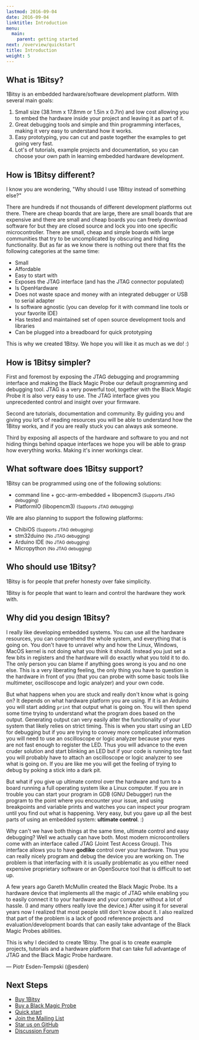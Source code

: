 ```yaml
---
lastmod: 2016-09-04
date: 2016-09-04
linktitle: Introduction
menu:
  main:
    parent: getting started
next: /overview/quickstart
title: Introduction
weight: 5
---
```


## What is 1Bitsy?

1Bitsy is an embedded hardware/software development platform. With several main goals:

1. Small size (38.1mm x 17.8mm or 1.5in x 0.7in) and low cost allowing you to embed the hardware inside your project and leaving it as part of it.
2. Great debugging tools and simple and thin programming interfaces, making it very easy to understand how it works.
3. Easy prototyping, you can cut and paste together the examples to get going very fast.
4. Lot's of tutorials, example projects and documentation, so you can choose your own path in learning embedded hardware development.

## How is 1Bitsy different?

I know you are wondering, "Why should I use 1Bitsy instead of
something else?"

There are hundreds if not thousands of different development platforms out there.
There are cheap boards that are large, there are small boards that are
expensive and there are small and cheap boards you can freely download software for but they are closed source and lock you into one specific microcontroller. There are small, cheap and simple boards with large communities that try to be uncomplicated by
obscuring and hiding functionality. But as far as we know there is nothing out
there that fits the following categories at the same time:

* Small
* Affordable
* Easy to start with
* Exposes the JTAG interface (and has the JTAG connector populated)
* Is OpenHardware
* Does not waste space and money with an integrated debugger or USB to serial adapter
* Is software agnostic (you can develop for it with command line tools or your favorite IDE)
* Has tested and maintained set of open source development tools and libraries
* Can be plugged into a breadboard for quick prototyping

This is why we created 1Bitsy. We hope you will like it as much as we do!  :)

<!--Scratch:-->

<!-- Embedded hardware development platforms divide into two
categories. Hobbyist and Professional.

_Professional_ platforms are very versatile but come at a high pricetag and are
so complicated that you can write a PHD about each one of them. The evaluation
boards are very expensive and large. Making them impractical if you want to make
them part of a device you are making. The assumption is that you will end up
designing your own hardware anyways, and you work for a company that can justify
paying thousands for the tools as they are cheaper than the engineer time.

_Hobby/artist_ platforms are smaller and simpler, but usually they achieve that
by hiding most of the functionality under a thick layer of "simple APIs"
(Application Programming Interfaces). To make a prototype you can very quickly
download a sketch from a forum and make a prototype. But more often than not, as
soon as you want to make your prototype into the real thing you end up rewriting
everything in assembly, so that it fits onto your tiny 8bit microcontroller. -->

<!-- 1Bitsy will not hide anything from you to create an illusion of simplicity. We
will rather give you all the tools, documentation and tutorials so the 1Bitsy is
simple to understand. Our philosophy is that if you actually understand the
device that you are working with and have good tools to make them transparent,
embedded systems __become__ simple. There is no need to create abstraction
layers to hide anything. This is why you are using a microcontroller instead of
a computer board like the Raspberry PI in the first place. Adding layers of
unpenetrable abstraction to make things "simple" seems counter intuitive.-->

<!-- The big advantage of microcontrollers vs computer boards that run full fledged
operating systems is that you are the GOD of the hardware and you have full and
unlimited control, so hiding and "simplifying" them is a step into the wrong
direction.-->

## How is 1Bitsy simpler?

First and foremost by exposing the JTAG debugging and programming interface and
making the Black Magic Probe our default programming and debugging tool. JTAG is
a very powerful tool, together with the Black Magic Probe it is also very easy
to use. The JTAG interface gives you unprecedented control and insight over your
firmware.

Second are tutorials, documentation and community. By guiding you and giving you
lot's of reading resources you will be able to understand how the 1Bitsy works,
and if you are really stuck you can always ask someone.

Third by exposing all aspects of the hardware and software to you and not hiding
things behind opaque interfaces we hope you will be able to grasp how everything
works. Making it's inner workings clear.

## What software does 1Bitsy support?

1Bitsy can be programmed using one of the following solutions:

* command line + gcc-arm-embedded + libopencm3 <small>(Supports JTAG debugging)</small>
* PlatformIO (libopencm3) <small>(Supports JTAG debugging)</small>

We are also planning to support the following platforms:

* ChibiOS <small>(Supports JTAG debugging)</small>
* stm32duino <small>(No JTAG debugging)</small>
* Arduino IDE <small>(No JTAG debugging)</small>
* Micropython <small>(No JTAG debugging)</small>

## Who should use 1Bitsy?

1Bitsy is for people that prefer honesty over fake simplicity.

1Bitsy is for people that want to learn and control the hardware they work with.

## Why did you design 1Bitsy?

I really like developing embedded systems. You can use all the hardware
resources, you can comprehend the whole system, and everything that is going on.
You don't have to unravel why and how the Linux, Windows, MacOS kernel is not
doing what you think it should. Instead you just set a few bits in registers and
the hardware will do exactly what you told it to do. The only person you can
blame if anything goes wrong is you and no one else. This is a very liberating
feeling, the only thing you have to question is the hardware in front of you
(that you can probe with some basic tools like multimeter, oscilloscope and
logic analyzer) and your own code.

But what happens when you are stuck and really don't know what is going on? It
depends on what hardware platform you are using. If it is an Arduino you will
start adding `print` that output what is going on. You will then spend some time
trying to understand what the program does based on the output. Generating
output can very easily alter the functionality of your system that likely relies
on strict timing. This is when you start using an LED for debugging but if you are trying to convey more complicated information you will need to use an oscilloscope or logic analyzer because your eyes are not fast enough to register the LED. 
Thus you will advance to the even cruder solution and start
blinking an LED but if your code is running too fast you will probably have to
attach an oscilloscope or logic analyzer to see what is going on. If you are
like me you will get the feeling of trying to debug by poking a stick into a
dark pit.

But what if you give up ultimate control over the hardware and turn to a board
running a full operating system like a Linux computer. If you are in trouble you
can start your program in GDB (GNU Debugger) run the program to the point where
you encounter your issue, and using breakpoints and variable prints and watches
you can inspect your program until you find out what is happening. Very easy,
but you gave up all the best parts of using an embedded system: __ultimate
control__. :)

Why can't we have both things at the same time, ultimate control and easy
debugging? Well we actually can have both. Most modern microcontrollers come
with an interface called JTAG (Joint Test Access Group). This interface allows
you to have __godlike__ control over your hardware. Thus you can really nicely
program and debug the device you are working on. The problem is that interfacing
with it is usually problematic as you either need expensive proprietary software
or an OpenSource tool that is difficult to set up.

A few years ago Gareth McMullin created the Black Magic Probe. Its a hardware
device that implements all the magic of JTAG while enabling you to easily
connect it to your hardware and your computer without a lot of hassle. (I and
many others really love the device.) After using it for several years now I
realized that most people still don't know about it. I also realized that part
of the problem is a lack of good reference projects and evaluation/development
boards that can easily take advantage of the Black Magic Probes abilities.

This is why I decided to create 1Bitsy. The goal is to create example projects,
tutorials and a hardware platform that can take full advantage of JTAG and the
Black Magic Probe hardware.

<!-- Scratch -->

<!--It is an interface that you can connect a probe to and allow your computer to
interrupt your microcontroller and take over control in a real GOD like manner.
You can do EVERYTHING!!! Change memory, access registers, inject code, set
breakpoints, watch variables and much much much more. But why don't we know
about it, you ask. That is a very good question. But I think the main reason is
that the original Arduino Uno does not have a JTAG interface. There are Atmel
AVR microcontrollers with JTAG but they are much larger and more expensive than
what the inventors of Arduino were willing to put into their boards.-->

<!--Today most ARM microcontrollers do have JTAG but the Arduino boards that have
that interface don't even have the connector populated. You can solder on your
own connector, and cobble together an FTDI based probe and figure out how to get
OpenOCD to actually work to get debugging working, or you buy a four figure
license for one of the commercial embedded development IDE. But that is making
something that should be simple overly complicated.-->

<!--But there is a solution. It is called the Black Magic Probe. It removes the
trouble of setting up OpenOCD. All you need to do is to plug it into your
Microcontroller's JTAG connector on one end and into your computer's USB port.
It will be detected as a virtual serial port that you can connect to with the
GNU Debugger (GDB). No middleman, no config scripts, no frustration. But it
seems that there are not very many people that know about it. Also unless you
are handy with a soldering iron and know what you are doing you will unlikely
end up using it for your hobby project.-->

<!--With 1Bitsy I decided to change the status quo. 1Bitsy is designed to work out
of the box with the Black Magic Probe JTAG/SWD debugger. The project is designed
to provide resources for you to get up and running quickly, with lot's of
examples, template projects, tutorials and software packages, that are designed
to be understood.-->

&mdash; Piotr Esden-Tempski (@esden)

## Next Steps

 * [Buy 1Bitsy](http://1bitsquared.com/products/1bitsy)
 * [Buy a Black Magic Probe](http://1bitsquared.com/products/black-magic-probe)
 * [Quick start](/overview/quickstart/)
 * [Join the Mailing List](/community/discourse-forum/)
 * [Star us on GitHub](https://github.com/1bitsy)
 * [Discussion Forum](http://discuss.1bitsy.org/)
